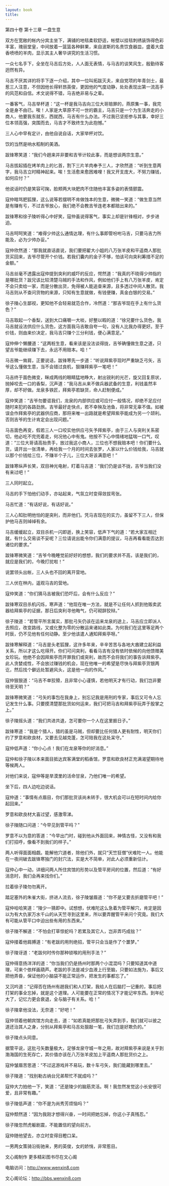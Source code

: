 ```yaml
---
layout: book
title:
---
```

第四十卷 第十三章 一盘生意

双方在宽敞的帐内分宾主坐下，满铺的地毯柔软舒适，帐壁以挂毯刺绣装饰得色彩丰富，瑰丽堂皇，中间放着一篮篮各种鲜果，来自波斯的名贵饮食器皿，盛着大盘香喷喷的羊肉，显示其主人奢华讲究的生活习惯。

一众七名手下，全坐在马吉后方处，人人面无表情，与马吉的谈笑风生，殷勤待客迥然有异。

马吉不厌其详的将手下逐一介绍，其中一位叫拓跋灭夫，来自党项的年青剑士，最惹三人注意，不但因他长得轩昂英俊，更因他的气度动静，处处表现出第一流高手的风范和自信。术文说得不错，马吉绝非易与之辈。

一番客气，马吉举杯道：“这一杯是我马吉向三位大哥赔罪的，燕原集一事，我完全是身不由已。唉！人家是大草原不可一世的霸主，马吉只是一个为生活奔走的小商人，他要我东就东，西就西，马吉有什么办法。不过我已坚拒参与其事，幸好三位本领高强，突围而去，马吉才不致终生为此抱憾。”

三人心中早有定计，由他自说自话，大家举杯对饮。

饮的当然是响水稻制的美酒。

跋锋寒笑道：“我们今趟来并非要和吉爷计较此事，而是想谈两宗生意。”

马吉拔起插在烤羊肉上的匕首，割下三片羊肉奉予三人，才欣然道：“听到生意两字，我马吉立时精神起来。唉！生活愈来愈困难哩！我又开支庞大，不努力赚钱，如何应付？”

他说话时仍是笑容可掬，脸颊两大块肥肉不住随他丰富多姿的表情颤震。

寇仲暗骂肥狐狸，这么说等若摆明不肯做蚀本的生意，微微一笑道：“做生意当然是有赚有亏，不过吉爷放心，我们绝不会教吉爷连老本都赔出来的。”

跋锋寒和徐子陵听得心中好笑，寇仲虽说得客气，事实上却是针锋相对，步步进迫。

马吉呵呵笑道：“难得少帅这么通情达理，有什么事即管吩咐马吉，只要马吉力所能及，必为少帅办妥。”

寇仲欣然道：“那我就直话直说，我们要把翟大小姐的八万张羊皮和平遥商人那批货买回来，吉爷尽管开个价钱。若我们囊内的金子不够，怕该可向突利筹措不足的金额。”

马吉丝毫不透露出寇仲提到突利的威吓的反应，愕然道：“我真的不晓得少帅指的是哪批货？跋兄该比较清楚马贼的手法和作风，例如他们手上有八万张羊皮，肯定不会只卖给一家，而是分散出货，免得被人能追查来源，且多透过中间人散货。我马吉则从不查问货物的来源，只知有生意就做，有钱便赚，真金白银的交易。”

徐子陵心生鄙视，更知他不会轻易就范合作，冷然道：“那吉爷现在手上有什么货色？”

马吉取起一个香梨，送到大口痛嚼一大啖，好整以暇的道：“徐兄要什么货色，我马吉就设法供应什么货色，这方面我马吉敢自夸一句，没有人比我办得更好。至于价钱，则由来价决定，我马吉只赚个三分利钱，便心满意足。”

寇仲伸个懒腰道：“这两桩生意，看来该是没法谈得拢，吉爷确懂做生意之道，只望吉爷能继续赚下去，永远不用赔本。哈！”

马吉微一耸肩，正要说话，跋锋寒先一步道：“听说拜紫亭现时严重缺乏弓矢，吉爷这么懂做生意，当不会错过良机，狠赚拜紫亭一笔吧！”

马吉终于面色微变，眯成两线的眼睛猛地睁大，射出锐利的光芒，旋又回复原状，抛掉咬去一口的香梨，沉声道：“我马吉从来不做兵器武备的生意，利钱虽然丰厚，却不好做。龙泉多铁匠，拜紫亭若缺货，命人赶制便成。”

寇仲笑道：“吉爷勿要诓我们，龙泉的内部供应或可应付一般情况，却绝不足应付随时来犯的各路劲旅。吉爷最好走快点，若不幸殃及池鱼，将非常无辜不值。如被误会作拜紫亭的武器供应商，那将来唯一出路就是希望拜紫亭能成为另一个颉利。否则吉爷的生计肯定会出现问题。”

马吉面色再变，假若三人一口咬实他供应弓矢予拜紫亭，由于三人与突利关系密切，他必吃不完兜着走，何况他心中有鬼。他按不下心中情绪地猛喘一口气，叹道：“三位大哥请高抬贵手，放过我这小商人，三位也不想我赔本吧！你们要什么货，请开出一张清单，再给我一个月的时间去张罗，人家以什么价钱给我，马吉就以那个价钱给三位，不赚半个子儿，三位大哥该满意吧！”

跋锋寒纵声长笑，双目神光电射，盯着马吉道：“我们仍是谈不拢，吉爷当我们没有来过吧！”

三人同时起立。

马吉的手下怕他们动手，亦站起来，气氛立时变得敛拔弯张。

马吉忙道：“有话好说，有话好说。”

三人心知肚明他怕的是突利，而非他们。凭马吉现在的实力，虽留不下三人，但保护他马吉则绰绰有余。

马吉缓缓起立，双目杀机一闪即逝，换上笑容，低声下气的道：“若大家互相迁就，有什么交易谈不妥呢？三位请说出能令你们满意的提议，马吉再看看能否达到诸位的要求。”

跋锋寒微笑道：“吉爷今晚睡觉前好好的想想，我们的要求并不高，该是我们的，就应是我们的，今晚打扰啦！”

说罢领头出帐，三人头也不回的离开营地。

三人伏在林内，遥观马吉的营地。

寇仲笑道：“你们猜马吉被我们恐吓后，会有什么反应？”

跋锋寒双目杀机闪烁，寒声道：“他现在唯一方法，就是不让任何人抓到他贩卖武器给拜紫亭的证据，那日后突利寻他晦气，仍可砌辞狡辩。”

徐子陵道：“若管平所言属实，那批弓矢仍该在运来龙泉的途上，马吉应立即派人去照应，改变路线，又或化整为零的分散运来诸如此类。为何我们在这里等足两个时辰，仍不见他有任何动静。至少他该遣人通知拜紫亭呀。”

跋锋寒解释道：“马吉是头老狐狸，这许多年来，辛辛苦苦与各地大酋建立起利益关系，所以才这么吃得开。你们可问突利，看看马吉有没有依时依候的向他馈赠美女珍玩。他绝不会因拜紫亭而开罪我们或突利，故而不会将我们的事告诉拜紫亭。此人贪婪成性，不会放过赚钱的机会，现在他唯一的希望是尽快与拜紫亭货银两讫，然后找个僻远处暂避风头，这是他一向的作风。”

寇仲狠狠道：“马吉不单狡猾，且非常小心谨慎，若他明天才有行动，我们岂非要待至天明？”

跋锋寒微笑道：“弓矢的事包在我身上，别忘记我是用刑的专家，事后又可令人忘记发生什么事。只要摸清楚那批货如何运来，我们可把马吉和拜紫亭玩弄于股掌之上。”

徐子陵摇头道：“我们共进共退，怎可要你一个人在这里捱日子。”

跋锋寒道：“我是个猎人，猎的虽是马贼，但却要比任何猎人更有耐性，明天你们约了罗意和欧良材，又要去见越克蓬，怎可陪我在这处呆守。”

寇仲低声道：“你小心点！我们在龙泉等你的好消息。”

寇仲和徐子陵以本来面目抵达宾客满堂的稻香馆，罗意和欧良材正充满渴望期待地等候两人。

对他们来说，寇仲等是旱漠里的活命甘泉，乃他们唯一的希望。

坐下后，四人边吃边说话。

寇仲道：“事情有点眉目，你们那批货该尚未转手，很大机会可以在短时间内给你起回来。”

罗意和欧良材大喜过望，感激零涕。

徐子陵随口问道：“今早见到管平吗？”

罗意不以为意的答道：“今早出门时，碰到他从外面回来，神情古怪，又没有和我们打招呼，像看不到我们的样子。”

两人听得面面相觑。能解他穴道者，除他们外，就只“天竺狂僧”伏难陀一人。他能在一夜间破去跋锋寒独门的封穴法，实是大不简单，对此人必须重新估计。

寇仲心中一动，详细问两人所住宾馆的形势以及管平房间的位置，然后道：“有好消息时，我们会再来找你们。”

拉着徐子陵勿勿离开。

踏足塞外的朱雀大街，挤进人流去，徐子陵皱眉道：“你不是又要去折磨管平吧！”

寇仲哈哈笑道：“陵少一猜即中。试想想，伏难陀这么急着为管平解穴，肯定是因以为有大仇家万水千山的从天竺寻到这里来，所以要弄醒管平来问个究竟。我们大有可能从管平口中迫出些有用的东西来。”

徐子陵不解道：“不怕会打草惊蛇吗？若累及其它人，岂非弄巧成拙？”

寇仲搂着他肩膊道：“有老跋的用刑绝招，管平只会当是作了个噩梦。”

徐子陵讶道：“老跋何时传你那种锁喉的用刑手法？”

寇仲得意扬洋洋的道：“你当我们仍是扬州时那两个小混混吗？只要知道其中道理，可来个依样画葫芦。老跋的手法是减少血液上行至脑，只要如法施为，事后又把他弄昏，保证他的小脑袋不能正常运作，把发生的事都忘了。”

又沉吟道：“记得否在扬州有趟我们和人打架，我给人在后脑打一记重的，事后把打架的事全忘掉，就是这个道理。人可能要在正常的情况下才能记牢东西。到年纪大了，记忆力更会衰退，全与脑子有关系。哈！”

徐子陵拿他没法，无奈道：“好吧！”

寇仲领着他朝宾馆方向走去，道：“如若真能把那批弓矢弄到手，我们就可以彼之道还治其人之身，分别从拜紫亭和马吉处狠敲一笔，我们岂是好欺负的。”

徐子陵点头同意。

据管平说，这批弓矢数量极大，足够龙泉守城一年之用，故对拜紫亭来说是关乎到渤海国的生死存亡，其价值亦该在八万张羊皮加上平遥商人那批货价之上。

寇仲皱眉苦思道：“不过这游戏并不易玩，数十车弓矢，我们能藏到哪里去。”

徐子陵道：“找别勒古纳台兄弟帮忙不就成吗？”

寇仲大力拍他一下，笑道：“还是陵少的脑筋灵活。啊！我忽然发觉这小长安很可爱，且非常有趣。”

徐子陵低声道：“你不是为尚秀芳烦恼吗？”

寇仲颓然道：“因为我刚才想得兴奋，一时间把她忘掉，你这小子真残忍。”

徐子陵忽然虎躯剧震，不能置信的望向前方。

寇仲随他望去，亦立时变得目瞪口呆。

一男两女策骑沿街驰来，男的英俊，女的娇悄，非常惹目。

文心阁制作 更多精彩图书尽在文心阁

电脑访问：http://www.wenxin8.com

文心阁论坛：http://bbs.wenxin8.com